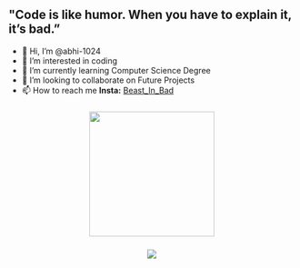 <h2>"Code is like humor. When you have to explain it, it’s bad.”</h2>

- 👋 Hi, I’m @abhi-1024</br>
- 👀 I’m interested in coding</br>
- 🌱 I’m currently learning Computer Science Degree</br>
- 💞️ I’m looking to collaborate on Future Projects</br>
- 📫 How to reach me <b>Insta:</b> <a href="https://www.instagram.com/abhijna_kulkarni/">Beast_In_Bad</a>
<h3 align="center"><img src="https://media.giphy.com/media/VTtANKl0beDFQRLDTh/giphy.gif" width="220"></h3>
<h3 align="center"><img src="https://media.giphy.com/media/PWlsJVm3mhwQhD7imf/giphy.gif"></h3>



